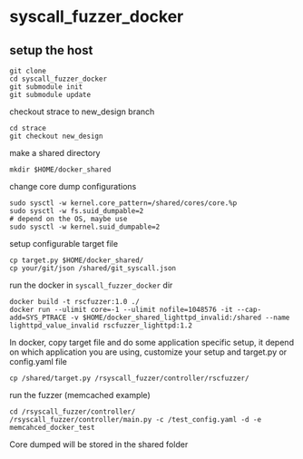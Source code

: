 # syscall_fuzzer_docker
## setup the host
```
git clone
cd syscall_fuzzer_docker
git submodule init
git submodule update
```

checkout strace to new_design branch
```
cd strace
git checkout new_design
```

make a shared directory
```
mkdir $HOME/docker_shared
```


change core dump configurations
```shell
sudo sysctl -w kernel.core_pattern=/shared/cores/core.%p
sudo sysctl -w fs.suid_dumpable=2
# depend on the OS, maybe use
sudo sysctl -w kernel.suid_dumpable=2
```
setup configurable target file
```
cp target.py $HOME/docker_shared/
cp your/git/json /shared/git_syscall.json
```

run the docker in `syscall_fuzzer_docker` dir
```
docker build -t rscfuzzer:1.0 ./
docker run --ulimit core=-1 --ulimit nofile=1048576 -it --cap-add=SYS_PTRACE -v $HOME/docker_shared_lighttpd_invalid:/shared --name lighttpd_value_invalid rscfuzzer_lighttpd:1.2
```

In docker, copy target file and do some application specific setup, it depend on which application you are using, customize your setup and target.py or config.yaml file
```
cp /shared/target.py /rsyscall_fuzzer/controller/rscfuzzer/
```

run the fuzzer (memcached example)
```
cd /rsyscall_fuzzer/controller/
/rsyscall_fuzzer/controller/main.py -c /test_config.yaml -d -e memcahced_docker_test
```

Core dumped will be stored in the shared folder


